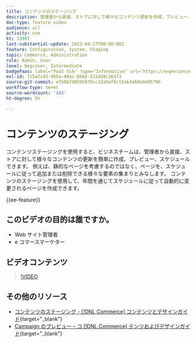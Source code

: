 ```yaml
---
title: コンテンツのステージング
description: 管理者から直接、ストアに対して様々なコンテンツ更新を作成、プレビュー、スケジュールする方法について説明します。
doc-type: feature video
audience: all
activity: use
kt: 13907
last-substantial-update: 2023-04-27T00:00:00Z
feature: Configuration, System, Staging
topic: Commerce, Administration
role: Admin, User
level: Beginner, Intermediate
badgePaas: label="PaaS のみ" type="Informative" url="https://experienceleague.adobe.com/ja/docs/commerce/user-guides/product-solutions" tooltip="Adobe Commerce on Cloud プロジェクト（Adobeが管理する PaaS インフラストラクチャ）およびオンプレミスプロジェクトにのみ適用されます。"
exl-id: fc5a7cd3-905a-49ac-86b8-215dd8c36d73
source-git-commit: efb067d8595079cc33a9af0c15eb1e60e0dd5796
workflow-type: tm+mt
source-wordcount: '143'
ht-degree: 0%

---
```


# コンテンツのステージング

コンテンツステージングを使用すると、ビジネスチームは、管理者から直接、ストアに対して様々なコンテンツの更新を簡単に作成、プレビュー、スケジュールできます。 例えば、静的なページを考慮するのではなく、ページを、スケジュールに従って追加または削除できる様々な要素の集まりとみなします。 コンテンツのステージングを使用して、年間を通じてスケジュールに従って自動的に変更されるページを作成できます。

{{ee-feature}}

## このビデオの目的は誰ですか。

- Web サイト管理者
- e コマースマーケター

## ビデオコンテンツ

>[!VIDEO](https://video.tv.adobe.com/v/3410856?quality=12&learn=on&captions=jpn)

## その他のリソース

- [&#x200B; コンテンツのステージング -  [!DNL Commerce]  コンテンツとデザインガイド &#x200B;](https://experienceleague.adobe.com/docs/commerce-admin/content-design/staging/content-staging.html?lang=ja){target="_blank"}
- [Campaign のプレビュー – コ  [!DNL Commerce]  テンツおよびデザインガイド &#x200B;](https://experienceleague.adobe.com/docs/commerce-admin/content-design/staging/content-staging-preview.html?lang=ja){target="_blank"}
